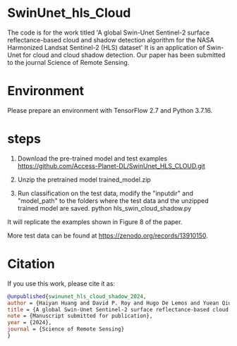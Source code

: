 # SwinUnet_hls_Cloud

The code is for the work titled 'A global Swin-Unet Sentinel-2 surface reflectance-based cloud and shadow detection algorithm for the NASA Harmonized Landsat Sentinel-2 (HLS) dataset' It is an application of Swin-Unet for cloud and cloud shadow detection. Our paper has been submitted to the journal Science of Remote Sensing.


# Environment
Please prepare an environment with TensorFlow 2.7 and Python 3.7.16. 


# steps

1. Download the pre-trained model and test examples
   https://github.com/Access-Planet-DL/SwinUnet_HLS_CLOUD.git
  
2. Unzip the pretrained model
     trained_model.zip 
3. Run classification on the test data, modify the "inputdir" and "model_path" to the folders where the test data and the unzipped trained model are saved.
     python hls_swin_cloud_shadow.py

It will replicate the examples shown in Figure 8 of the paper.

More test data can be found at https://zenodo.org/records/13910150.


# Citation

If you use this work, please cite it as:

```bibtex
@unpublished{swinunet_hls_cloud_shadow_2024,
author = {Haiyan Huang and David P. Roy and Hugo De Lemos and Yuean Qiu and Hankui K. Zhang},
title = {A global Swin-Unet Sentinel-2 surface reflectance-based cloud and shadow detection algorithm for the NASA Harmonized Landsat Sentinel-2 (HLS) dataset},
note = {Manuscript submitted for publication},
year = {2024},
journal = {Science of Remote Sensing}
}


     
   
